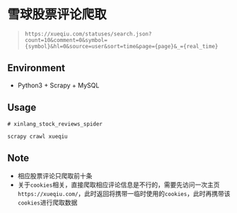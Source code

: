 # 雪球股票评论爬取

> ```
> https://xueqiu.com/statuses/search.json?count=10&comment=0&symbol={symbol}&hl=0&source=user&sort=time&page={page}&_={real_time}
> ```



## Environment

- Python3 + Scrapy + MySQL



## Usage

```
# xinlang_stock_reviews_spider

scrapy crawl xueqiu
```



## Note

* 相应股票评论只爬取前十条
* 关于`cookies`相关，直接爬取相应评论信息是不行的，需要先访问一次主页`https://xueqiu.com/`，此时返回将携带一临时使用的`cookies`，此时再携带该`cookies`进行爬取数据
